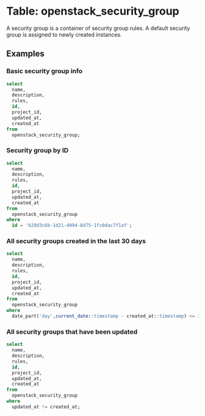 # Table: openstack_security_group

A security group is a container of security group rules. A default security group is assigned to newly created instances.

## Examples

### Basic security group info

```sql
select
  name,
  description,
  rules,
  id,
  project_id,
  updated_at,
  created_at
from
  openstack_security_group;
```

### Security group by ID

```sql
select
  name,
  description,
  rules,
  id,
  project_id,
  updated_at,
  created_at
from
  openstack_security_group
where
  id = 'b29d3c6b-1d21-4094-8d75-1fc0dac7f1af';
```

### All security groups created in the last 30 days

```sql
select
  name,
  description,
  rules,
  id,
  project_id,
  updated_at,
  created_at
from
  openstack_security_group
where
  date_part('day',current_date::timestamp - created_at::timestamp) <= 30;
```

### All security groups that have been updated

```sql
select
  name,
  description,
  rules,
  id,
  project_id,
  updated_at,
  created_at
from
  openstack_security_group
where
  updated_at != created_at;
```